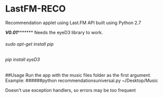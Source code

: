# LastFM-RECO
Recommendation applet using Last.FM API built using Python 2.7

*********************************V0.01****************************************
Needs the eyeD3 library to work.
###### sudo apt-get install pip
###### pip install eyeD3

##Usage
Run the app with the music files folder as the first argument. Example:
######python recommendationsuniversal.py ~/Desktop/Music

Doesn't use exception handlers, so errors may be too frequent
